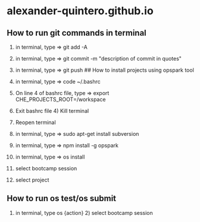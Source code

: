 # alexander-quintero.github.io
## How to run git commands in terminal 
1) in terminal, type => git add -A 
2) in terminal, type => git commit -m "description of commit in quotes" 
3) in terminal, type => git push ## How to install projects using opspark tool 

1) in terminal, type => code ~/.bashrc 
2) On line 4 of bashrc file, type => export CHE_PROJECTS_ROOT=/workspace 
3) Exit bashrc file 4) Kill terminal 
5) Reopen terminal
6) in terminal, type => sudo apt-get install subversion 
7) in terminal, type => npm install -g opspark 
8) in terminal, type => os install 
9) select bootcamp session 
10) select project 
## How to run os test/os submit 

1) in terminal, type os {action} 2) select bootcamp session 
